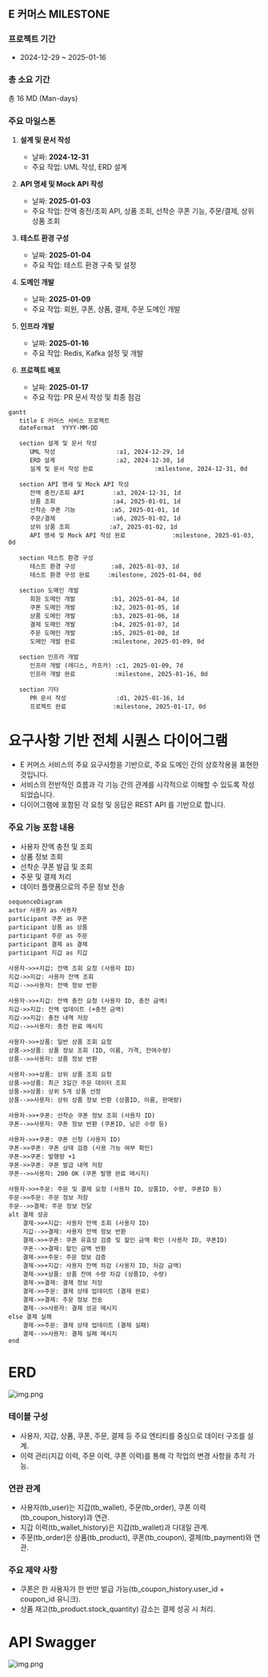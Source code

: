 ## E 커머스 MILESTONE

### 프로젝트 기간
- 2024-12-29 ~ 2025-01-16

### 총 소요 기간
  총 16 MD (Man-days)

### 주요 마일스톤
1. **설계 및 문서 작성**
    - 날짜: **2024-12-31**
    - 주요 작업: UML 작성, ERD 설계

2. **API 명세 및 Mock API 작성**
    - 날짜: **2025-01-03**
    - 주요 작업: 잔액 충전/조회 API, 상품 조회, 선착순 쿠폰 기능, 주문/결제, 상위 상품 조회

3. **테스트 환경 구성**
    - 날짜: **2025-01-04**
    - 주요 작업: 테스트 환경 구축 및 설정

4. **도메인 개발**
    - 날짜: **2025-01-09**
    - 주요 작업: 회원, 쿠폰, 상품, 결제, 주문 도메인 개발

5. **인프라 개발**
    - 날짜: **2025-01-16**
    - 주요 작업: Redis, Kafka 설정 및 개발

6. **프로젝트 배포**
    - 날짜: **2025-01-17**
    - 주요 작업: PR 문서 작성 및 최종 점검

```mermaid
gantt
   title E 커머스 서비스 프로젝트
   dateFormat  YYYY-MM-DD

   section 설계 및 문서 작성
      UML 작성                 :a1, 2024-12-29, 1d
      ERD 설계                 :a2, 2024-12-30, 1d
      설계 및 문서 작성 완료                 :milestone, 2024-12-31, 0d

   section API 명세 및 Mock API 작성
      잔액 충전/조회 API        :a3, 2024-12-31, 1d
      상품 조회                :a4, 2025-01-01, 1d
      선착순 쿠폰 기능          :a5, 2025-01-01, 1d
      주문/결제                :a6, 2025-01-02, 1d
      상위 상품 조회           :a7, 2025-01-02, 1d
      API 명세 및 Mock API 작성 완료             :milestone, 2025-01-03, 0d

   section 테스트 환경 구성
      테스트 환경 구성          :a8, 2025-01-03, 1d
      테스트 환경 구성 완료     :milestone, 2025-01-04, 0d

   section 도메인 개발
      회원 도메인 개발          :b1, 2025-01-04, 1d
      쿠폰 도메인 개발          :b2, 2025-01-05, 1d
      상품 도메인 개발          :b3, 2025-01-06, 1d
      결제 도메인 개발          :b4, 2025-01-07, 1d
      주문 도메인 개발          :b5, 2025-01-08, 1d
      도메인 개발 완료          :milestone, 2025-01-09, 0d

   section 인프라 개발
      인프라 개발 (레디스, 카프카) :c1, 2025-01-09, 7d
      인프라 개발 완료           :milestone, 2025-01-16, 0d

   section 기타
      PR 문서 작성              :d1, 2025-01-16, 1d
      프로젝트 완료             :milestone, 2025-01-17, 0d
```

# 요구사항 기반 전체 시퀀스 다이어그램
- E 커머스 서비스의 주요 요구사항을 기반으로, 주요 도메인 간의 상호작용을 표현한 것입니다. 
- 서비스의 전반적인 흐름과 각 기능 간의 관계를 시각적으로 이해할 수 있도록 작성되었습니다.
- 다이어그램에 포함된 각 요청 및 응답은 REST API 를 기반으로 합니다.

### 주요 기능 포함 내용
- 사용자 잔액 충전 및 조회
- 상품 정보 조회
- 선착순 쿠폰 발급 및 조회
- 주문 및 결제 처리
- 데이터 플랫폼으로의 주문 정보 전송

```mermaid
sequenceDiagram
actor 사용자 as 사용자
participant 쿠폰 as 쿠폰
participant 상품 as 상품
participant 주문 as 주문
participant 결제 as 결제
participant 지갑 as 지갑

사용자->>+지갑: 잔액 조회 요청 (사용자 ID)
지갑->>지갑: 사용자 잔액 조회
지갑-->>사용자: 잔액 정보 반환

사용자->>+지갑: 잔액 충전 요청 (사용자 ID, 충전 금액)
지갑->>지갑: 잔액 업데이트 (+충전 금액)
지갑->>지갑: 충전 내역 저장
지갑-->>사용자: 충전 완료 메시지

사용자->>+상품: 일반 상품 조회 요청
상품->>상품: 상품 정보 조회 (ID, 이름, 가격, 잔여수량)
상품-->>사용자: 상품 정보 반환

사용자->>+상품: 상위 상품 조회 요청
상품->>상품: 최근 3일간 주문 데이터 조회
상품->>상품: 상위 5개 상품 선정
상품-->>사용자: 상위 상품 정보 반환 (상품ID, 이름, 판매량)

사용자->>+쿠폰: 선착순 쿠폰 정보 조회 (사용자 ID)
쿠폰-->>사용자: 쿠폰 정보 반환 (쿠폰ID, 남은 수량 등)

사용자->>+쿠폰: 쿠폰 신청 (사용자 ID)
쿠폰->>쿠폰: 쿠폰 상태 검증 (사용 가능 여부 확인)
쿠폰->>쿠폰: 발행량 +1
쿠폰->>쿠폰: 쿠폰 발급 내역 저장
쿠폰-->>사용자: 200 OK (쿠폰 발행 완료 메시지)

사용자->>+주문: 주문 및 결제 요청 (사용자 ID, 상품ID, 수량, 쿠폰ID 등)
주문->>주문: 주문 정보 저장
주문-->>결제: 주문 정보 전달
alt 결제 성공
    결제->>+지갑: 사용자 잔액 조회 (사용자 ID)
    지갑-->>결제: 사용자 잔액 정보 반환
    결제->>+쿠폰: 쿠폰 유효성 검증 및 할인 금액 확인 (사용자 ID, 쿠폰ID)
    쿠폰-->>결제: 할인 금액 반환
    결제->>+주문: 주문 정보 검증
    결제->>+지갑: 사용자 잔액 차감 (사용자 ID, 차감 금액)
    결제->>+상품: 상품 잔여 수량 차감 (상품ID, 수량)
    결제->>결제: 결제 정보 저장
    결제->>주문: 결제 상태 업데이트 (결제 완료)
    결제->>결제: 주문 정보 전송
    결제-->>사용자: 결제 성공 메시지
else 결제 실패
    결제->>주문: 결제 상태 업데이트 (결제 실패)
    결제-->>사용자: 결제 실패 메시지
end
```

# ERD
![img.png](erd.png)
### 테이블 구성

- 사용자, 지갑, 상품, 쿠폰, 주문, 결제 등 주요 엔티티를 중심으로 데이터 구조를 설계.
- 이력 관리(지갑 이력, 주문 이력, 쿠폰 이력)를 통해 각 작업의 변경 사항을 추적 가능.

### 연관 관계

- 사용자(tb_user)는 지갑(tb_wallet), 주문(tb_order), 쿠폰 이력(tb_coupon_history)과 연관.
- 지갑 이력(tb_wallet_history)은 지갑(tb_wallet)과 다대일 관계.
- 주문(tb_order)은 상품(tb_product), 쿠폰(tb_coupon), 결제(tb_payment)와 연관.

### 주요 제약 사항

- 쿠폰은 한 사용자가 한 번만 발급 가능(tb_coupon_history.user_id + coupon_id 유니크).
- 상품 재고(tb_product.stock_quantity) 감소는 결제 성공 시 처리.

# API Swagger
![img.png](api-swagger.png)
